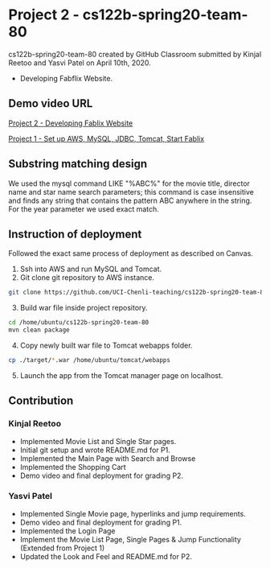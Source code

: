 # Project 2 - cs122b-spring20-team-80 
cs122b-spring20-team-80 created by GitHub Classroom
submitted by Kinjal Reetoo and Yasvi Patel on April 10th, 2020.

- Developing Fabflix Website.

## Demo video URL

[Project 2 - Developing Fablix Website](https://www.youtube.com/watch?v=C_lelf4wlZE)

[Project 1 - Set up AWS, MySQL, JDBC, Tomcat, Start Fablix](https://youtu.be/Cd_2F8tFhRM)

## Substring matching design

We used the mysql command  LIKE "%ABC%"  for the movie title, director name and star name search parameters; this command is case insensitive and finds any string that contains the pattern ABC anywhere in the string. For the year parameter we used exact match.


## Instruction of deployment

Followed the exact same process of deployment as described on Canvas. 

  1. Ssh into AWS and run MySQL and Tomcat.
  2. Git clone git repository to AWS instance.
  
```bash
git clone https://github.com/UCI-Chenli-teaching/cs122b-spring20-team-80.git
```
  3. Build war file inside project repository.
  
```bash
cd /home/ubuntu/cs122b-spring20-team-80
mvn clean package
```
  4. Copy newly built war file to Tomcat webapps folder.
```bash
cp ./target/*.war /home/ubuntu/tomcat/webapps
```
  5. Launch the app from the Tomcat manager page on localhost.


## Contribution

### Kinjal Reetoo 
  - Implemented Movie List and Single Star pages.
  - Initial git setup and wrote README.md for P1.
  - Implemented the Main Page with Search and Browse
  - Implemented the Shopping Cart
  - Demo video and final deployment for grading P2.

### Yasvi Patel 
  - Implemented Single Movie page, hyperlinks and jump requirements.
  - Demo video and final deployment for grading P1.
  - Implemented the Login Page
  - Implement the Movie List Page, Single Pages & Jump Functionality (Extended from Project 1)
  - Updated the Look and Feel and README.md for P2.
